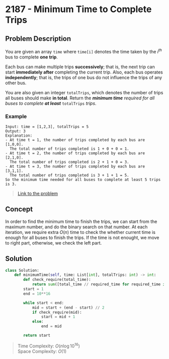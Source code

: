 # 2187 - Minimum Time to Complete Trips

## Problem Description

You are given an array `time` where `time[i]` denotes the time taken by the $i^{th}$ bus to complete **one trip**.

Each bus can make multiple trips **successively**; that is, the next trip can start **immediately after** completing the current trip. Also, each bus operates **independently**; that is, the trips of one bus do not influence the trips of any other bus.

You are also given an integer `totalTrips`, which denotes the number of trips all buses should make **in total**. Return the ***minimum time*** *required for all buses to complete* ***at least*** `totalTrips` *trips*.

### Example

```text
Input: time = [1,2,3], totalTrips = 5
Output: 3
Explanation:
- At time t = 1, the number of trips completed by each bus are [1,0,0]. 
  The total number of trips completed is 1 + 0 + 0 = 1.
- At time t = 2, the number of trips completed by each bus are [2,1,0]. 
  The total number of trips completed is 2 + 1 + 0 = 3.
- At time t = 3, the number of trips completed by each bus are [3,1,1]. 
  The total number of trips completed is 3 + 1 + 1 = 5.
So the minimum time needed for all buses to complete at least 5 trips is 3.
```

> [Link to the problem](https://leetcode.com/problems/minimum-time-to-complete-trips)

## Concept

In order to find the minimum time to finish the trips, we can start from the maximum number, and do the binary search on that number. At each iteration, we require extra $O(n)$ time to check the whether current time is enough for all buses to finish the trips. If the time is not enought, we move to right part, otherwise, we check the left part.

## Solution

```python
class Solution:
    def minimumTime(self, time: List[int], totalTrips: int) -> int:
        def check_require(total_time):
            return sum([total_time // required_time for required_time in time]) < totalTrips
        start = 1
        end = 10**16

        while start < end:
            mid = start + (end - start) // 2
            if check_require(mid):
                start = mid + 1
            else:
                end = mid

        return start
```

> Time Complexity: $O(n\log 10^{16})$ \
> Space Complexity: $O(1)$
